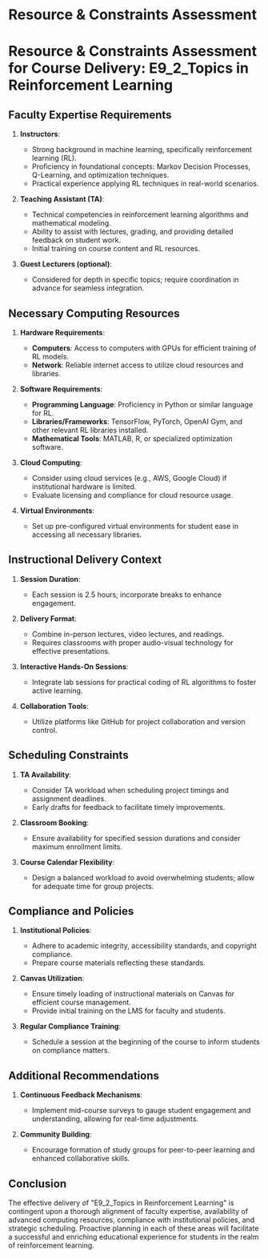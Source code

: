 Resource & Constraints Assessment
=================================

# Resource & Constraints Assessment for Course Delivery: E9_2_Topics in Reinforcement Learning

## Faculty Expertise Requirements
1. **Instructors**: 
   - Strong background in machine learning, specifically reinforcement learning (RL).
   - Proficiency in foundational concepts: Markov Decision Processes, Q-Learning, and optimization techniques.
   - Practical experience applying RL techniques in real-world scenarios.

2. **Teaching Assistant (TA)**: 
   - Technical competencies in reinforcement learning algorithms and mathematical modeling.
   - Ability to assist with lectures, grading, and providing detailed feedback on student work.
   - Initial training on course content and RL resources.

3. **Guest Lecturers (optional)**:
   - Considered for depth in specific topics; require coordination in advance for seamless integration.

## Necessary Computing Resources
1. **Hardware Requirements**:
   - **Computers**: Access to computers with GPUs for efficient training of RL models.
   - **Network**: Reliable internet access to utilize cloud resources and libraries.

2. **Software Requirements**:
   - **Programming Language**: Proficiency in Python or similar language for RL.
   - **Libraries/Frameworks**: TensorFlow, PyTorch, OpenAI Gym, and other relevant RL libraries installed.
   - **Mathematical Tools**: MATLAB, R, or specialized optimization software.

3. **Cloud Computing**:
   - Consider using cloud services (e.g., AWS, Google Cloud) if institutional hardware is limited.
   - Evaluate licensing and compliance for cloud resource usage.

4. **Virtual Environments**:
   - Set up pre-configured virtual environments for student ease in accessing all necessary libraries.

## Instructional Delivery Context
1. **Session Duration**:
   - Each session is 2.5 hours; incorporate breaks to enhance engagement.

2. **Delivery Format**:
   - Combine in-person lectures, video lectures, and readings.
   - Requires classrooms with proper audio-visual technology for effective presentations.

3. **Interactive Hands-On Sessions**:
   - Integrate lab sessions for practical coding of RL algorithms to foster active learning.

4. **Collaboration Tools**:
   - Utilize platforms like GitHub for project collaboration and version control.

## Scheduling Constraints
1. **TA Availability**:
   - Consider TA workload when scheduling project timings and assignment deadlines.
   - Early drafts for feedback to facilitate timely improvements.

2. **Classroom Booking**: 
   - Ensure availability for specified session durations and consider maximum enrollment limits.

3. **Course Calendar Flexibility**:
   - Design a balanced workload to avoid overwhelming students; allow for adequate time for group projects.

## Compliance and Policies
1. **Institutional Policies**:
   - Adhere to academic integrity, accessibility standards, and copyright compliance.
   - Prepare course materials reflecting these standards.

2. **Canvas Utilization**:
   - Ensure timely loading of instructional materials on Canvas for efficient course management.
   - Provide initial training on the LMS for faculty and students.

3. **Regular Compliance Training**:
   - Schedule a session at the beginning of the course to inform students on compliance matters.

## Additional Recommendations
1. **Continuous Feedback Mechanisms**:
   - Implement mid-course surveys to gauge student engagement and understanding, allowing for real-time adjustments.

2. **Community Building**:
   - Encourage formation of study groups for peer-to-peer learning and enhanced collaborative skills.

## Conclusion
The effective delivery of "E9_2_Topics in Reinforcement Learning" is contingent upon a thorough alignment of faculty expertise, availability of advanced computing resources, compliance with institutional policies, and strategic scheduling. Proactive planning in each of these areas will facilitate a successful and enriching educational experience for students in the realm of reinforcement learning.
